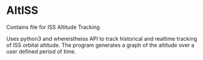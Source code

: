 # AltISS
Contains file for ISS Altitude Tracking


Uses python3 and whereistheiss API to track historical and realtime tracking of ISS orbital altitude. The program generates a graph of the altitude over a user defined period of time.
